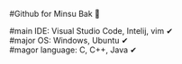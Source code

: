 #Github for Minsu Bak 💾   

#main IDE: Visual Studio Code, Intelij, vim ✔   
#major OS: Windows, Ubuntu ✔   
#magor language: C, C++, Java ✔   
<!--
**minsubak/minsubak** is a ✨ _special_ ✨ repository because its `README.md` (this file) appears on your GitHub profile.

Here are some ideas to get you started:

- 🔭 I’m currently working on ...
- 🌱 I’m currently learning ...
- 👯 I’m looking to collaborate on ...
- 🤔 I’m looking for help with ...
- 💬 Ask me about ...
- 📫 How to reach me: ...
- 😄 Pronouns: ...
- ⚡ Fun fact: ...
-->
